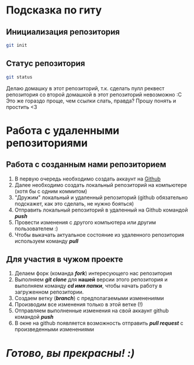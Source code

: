 # Подсказка по гиту

## Инициализация репозитория

```sh
git init
```

## Статус репозитория

```sh
git status
```

Делаю домашку в этот репозиторий, т.к. сделать пулл реквест репозитория со второй домашкой в этот репозиторий невозможно :С Это же гораздо проще, чем ссылки слать, правда? Прошу понять и простить <3

# Работа с удаленными репозиториями
## Работа с созданным нами репозиторием
1. В первую очередь необходимо создать аккаунт на [Github](github.com "нажми на меня :)")
2. Далее необходимо создать локальный репозиторий на компьютере (хотя бы с одним коммитом)
3. "Дружим" локальный и удаленный репозиторий (github обязательно подскажет, как это сделать, не нужно бояться)
4. Отправить локальный репозиторий в удаленный на Github командой _**push**_
5. Провести изменения с другого компьютера или другим пользователем :)
6. Чтобы выкачать актуальное состояние из удаленного репозитория используем команду _**pull**_

## Для участия в чужом проекте
1. Делаем форк (команда _**fork**_) интересующего нас репозитория
2. Выполняем _**git clone**_ для **нашей** версии этого репозитория и выполняем команду _**cd имя папки**_, чтобы начать работу в загруженном репозитории.
3. Создаем ветку (_**branch**_) с предполагаемыми изменениями
4. Производим все изменения только в этой ветке (!)
5. Отправляем выполненные изменения на свой аккаунт github командой _**push**_
6. В окне на github появляется возможность отправить _**pull request**_ с произведенными изменениями

# _**Готово, вы прекрасны! :)**_